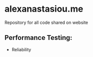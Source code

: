 # alexanastasiou.me
Repository for all code shared on website

## Performance Testing:
- Reliability
